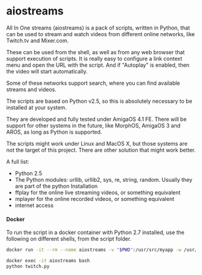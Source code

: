 # aiostreams
All In One streams (aiostreams) is a pack of scripts, written in Python, that can be used to stream and watch videos from different online networks, like Twitch.tv and Mixer.com.

These can be used from the shell, as well as from any web browser that support execution of scripts. It is really easy to configure a link context menu and open the URL with the script. And if "Autoplay" is enabled, then the video will start automatically.

Some of these networks support search, where you can find available streams and videos.

The scripts are based on Python v2.5, so this is absolutely necessary to be installed at your system.

They are developed and fully tested under AmigaOS 4.1 FE. There will be support for other systems in the future, like MorphOS, AmigaOS 3 and AROS, as long as Python is supported. 

The scripts might work under Linux and MacOS X, but those systems are not the target of this project. There are other solution that might work better.

A full list:
* Python 2.5
* The Python modules: urllib, urllib2, sys, re, string, random. Usually they are part of the python Installation
* ffplay for the online live streaming videos, or something equivalent
* mplayer for the online recorded videos, or something equivalent
* internet access

#### Docker
To run the script in a docker container with Python 2.7 installed, use the following on different shells, from the script folder.

```bash
docker run -it --rm --name aiostreams -v "$PWD":/usr/src/myapp -w /usr/src/myapp python:2
```
```bash
docker exec -it aiostreams bash
python twitch.py
```